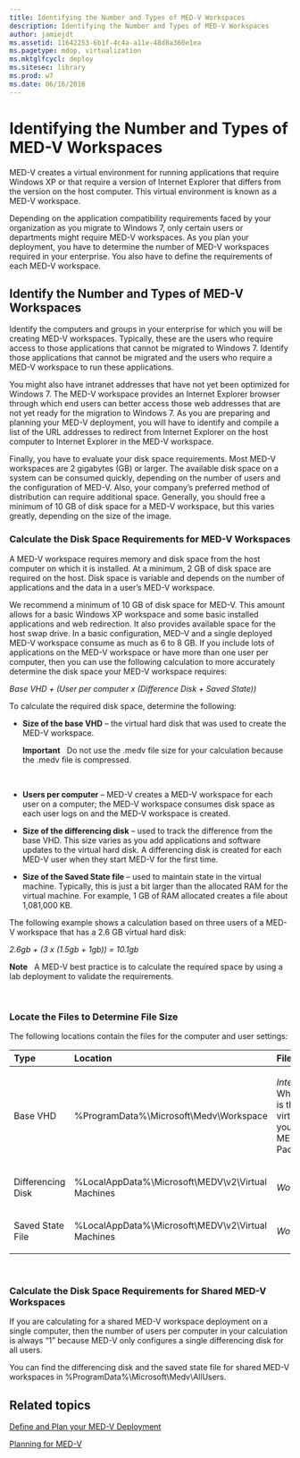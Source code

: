 ```yaml
---
title: Identifying the Number and Types of MED-V Workspaces
description: Identifying the Number and Types of MED-V Workspaces
author: jamiejdt
ms.assetid: 11642253-6b1f-4c4a-a11e-48d8a360e1ea
ms.pagetype: mdop, virtualization
ms.mktglfcycl: deploy
ms.sitesec: library
ms.prod: w7
ms.date: 06/16/2016
---
```



# Identifying the Number and Types of MED-V Workspaces


MED-V creates a virtual environment for running applications that require Windows XP or that require a version of Internet Explorer that differs from the version on the host computer. This virtual environment is known as a MED-V workspace.

Depending on the application compatibility requirements faced by your organization as you migrate to Windows 7, only certain users or departments might require MED-V workspaces. As you plan your deployment, you have to determine the number of MED-V workspaces required in your enterprise. You also have to define the requirements of each MED-V workspace.

## Identify the Number and Types of MED-V Workspaces


Identify the computers and groups in your enterprise for which you will be creating MED-V workspaces. Typically, these are the users who require access to those applications that cannot be migrated to Windows 7. Identify those applications that cannot be migrated and the users who require a MED-V workspace to run these applications.

You might also have intranet addresses that have not yet been optimized for Windows 7. The MED-V workspace provides an Internet Explorer browser through which end users can better access those web addresses that are not yet ready for the migration to Windows 7. As you are preparing and planning your MED-V deployment, you will have to identify and compile a list of the URL addresses to redirect from Internet Explorer on the host computer to Internet Explorer in the MED-V workspace.

Finally, you have to evaluate your disk space requirements. Most MED-V workspaces are 2 gigabytes (GB) or larger. The available disk space on a system can be consumed quickly, depending on the number of users and the configuration of MED-V. Also, your company’s preferred method of distribution can require additional space. Generally, you should free a minimum of 10 GB of disk space for a MED-V workspace, but this varies greatly, depending on the size of the image.

### Calculate the Disk Space Requirements for MED-V Workspaces

A MED-V workspace requires memory and disk space from the host computer on which it is installed. At a minimum, 2 GB of disk space are required on the host. Disk space is variable and depends on the number of applications and the data in a user’s MED-V workspace.

We recommend a minimum of 10 GB of disk space for MED-V. This amount allows for a basic Windows XP workspace and some basic installed applications and web redirection. It also provides available space for the host swap drive. In a basic configuration, MED-V and a single deployed MED-V workspace consume as much as 6 to 8 GB. If you include lots of applications on the MED-V workspace or have more than one user per computer, then you can use the following calculation to more accurately determine the disk space your MED-V workspace requires:

*Base VHD + (User per computer x (Difference Disk + Saved State))*

To calculate the required disk space, determine the following:

-   **Size of the base VHD** – the virtual hard disk that was used to create the MED-V workspace.

    **Important**  
    Do not use the .medv file size for your calculation because the .medv file is compressed.

     

-   **Users per computer** – MED-V creates a MED-V workspace for each user on a computer; the MED-V workspace consumes disk space as each user logs on and the MED-V workspace is created.

-   **Size of the differencing disk** – used to track the difference from the base VHD. This size varies as you add applications and software updates to the virtual hard disk. A differencing disk is created for each MED-V user when they start MED-V for the first time.

-   **Size of the Saved State file** – used to maintain state in the virtual machine. Typically, this is just a bit larger than the allocated RAM for the virtual machine. For example, 1 GB of RAM allocated creates a file about 1,081,000 KB.

The following example shows a calculation based on three users of a MED-V workspace that has a 2.6 GB virtual hard disk:

*2.6gb + (3 x (1.5gb + 1gb)) = 10.1gb*

**Note**  
A MED-V best practice is to calculate the required space by using a lab deployment to validate the requirements.

 

### Locate the Files to Determine File Size

The following locations contain the files for the computer and user settings:

<table>
<colgroup>
<col width="33%" />
<col width="33%" />
<col width="33%" />
</colgroup>
<thead>
<tr class="header">
<th align="left">Type</th>
<th align="left">Location</th>
<th align="left">Files</th>
</tr>
</thead>
<tbody>
<tr class="odd">
<td align="left"><p>Base VHD</p></td>
<td align="left"><p>%ProgramData%\Microsoft\Medv\Workspace</p></td>
<td align="left"><p><em>InternalName</em>.vhd - Where <em>InternalName</em> is the name of the virtual hard disk that you selected in the MED-V Workspace Packager.</p></td>
</tr>
<tr class="even">
<td align="left"><p>Differencing Disk</p></td>
<td align="left"><p>%LocalAppData%\Microsoft\MEDV\v2\Virtual Machines</p></td>
<td align="left"><p><em>WorkspaceName</em>.vhd</p></td>
</tr>
<tr class="odd">
<td align="left"><p>Saved State File</p></td>
<td align="left"><p>%LocalAppData%\Microsoft\MEDV\v2\Virtual Machines</p></td>
<td align="left"><p><em>WorkspaceName</em>.vsv</p></td>
</tr>
</tbody>
</table>

 

### Calculate the Disk Space Requirements for Shared MED-V Workspaces

If you are calculating for a shared MED-V workspace deployment on a single computer, then the number of users per computer in your calculation is always “1” because MED-V only configures a single differencing disk for all users.

You can find the differencing disk and the saved state file for shared MED-V workspaces in %ProgramData%\\Microsoft\\Medv\\AllUsers.

## Related topics


[Define and Plan your MED-V Deployment](define-and-plan-your-med-v-deployment.md)

[Planning for MED-V](planning-for-med-v.md)

 

 





